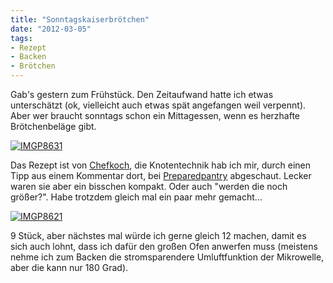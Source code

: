```yaml
---
title: "Sonntagskaiserbrötchen"
date: "2012-03-05" 
tags:
- Rezept
- Backen
- Brötchen
---
```


Gab's gestern zum Frühstück. Den Zeitaufwand hatte ich etwas unterschätzt (ok, vielleicht auch etwas spät angefangen weil verpennt). Aber wer braucht sonntags schon ein Mittagessen, wenn es herzhafte Brötchenbeläge gibt.

[![](http://apfeleimer.files.wordpress.com/2012/03/imgp8631.jpg?w=540 "IMGP8631")](http://apfeleimer.wordpress.com/2012/03/05/sonntagskaiserbrotchen/imgp8631/)

Das Rezept ist von [Chefkoch](http://www.chefkoch.de/rezepte/1153991221641997/Kaisersemmeln-Kaiserbroetchen.html "Chefkoch"), die Knotentechnik hab ich mir, durch einen Tipp aus einem Kommentar dort, bei [Preparedpantry](http://www.preparedpantry.com/howtomakekaiserrolls.htm "Preparedpantry") abgeschaut. Lecker waren sie aber ein bisschen kompakt. Oder auch "werden die noch größer?". Habe trotzdem gleich mal ein paar mehr gemacht...

[![](http://apfeleimer.files.wordpress.com/2012/03/imgp8621.jpg?w=540 "IMGP8621")](http://apfeleimer.wordpress.com/2012/03/05/sonntagskaiserbrotchen/imgp8621/)

9 Stück, aber nächstes mal würde ich gerne gleich 12 machen, damit es sich auch lohnt, dass ich dafür den großen Ofen anwerfen muss (meistens nehme ich zum Backen die stromsparendere Umluftfunktion der Mikrowelle, aber die kann nur 180 Grad).
